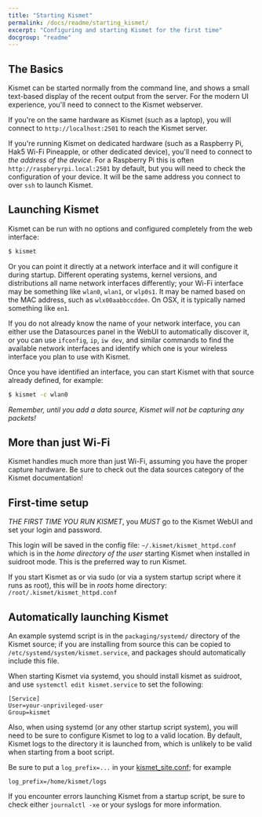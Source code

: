 ```yaml
---
title: "Starting Kismet"
permalink: /docs/readme/starting_kismet/
excerpt: "Configuring and starting Kismet for the first time"
docgroup: "readme"
---
```


## The Basics

Kismet can be started normally from the command line, and shows a small text-based display of the recent output from the server.  For the modern UI experience, you'll need to connect to the Kismet webserver.

If you're on the same hardware as Kismet (such as a laptop), you will connect to `http://localhost:2501` to reach the Kismet server.

If you're running Kismet on dedicated hardware (such as a Raspberry Pi, Hak5 Wi-Fi Pineapple, or other dedicated device), you'll need to connect to *the address of the device*.  For a Raspberry Pi this is often `http://raspberyrpi.local:2501` by default, but you will need to check the configuration of your device.  It will be the same address you connect to over `ssh` to launch Kismet.

## Launching Kismet

Kismet can be run with no options and configured completely from the web interface:

```bash
$ kismet
```

Or you can point it directly at a network interface and it will configure it during startup.  Different operating systems, kernel versions, and distributions all name network interfaces differently; your Wi-Fi interface may be something like `wlan0`, `wlan1`, or `wlp0s1`.  It may be named based on the MAC address, such as `wlx00aabbccddee`.  On OSX, it is typically named something like `en1`.

If you do not already know the name of your network interface, you can either use the Datasources panel in the WebUI to automatically discover it, or you can use `ifconfig`, `ip`, `iw dev`, and similar commands to find the available network interfaces and identify which one is your wireless interface you plan to use with Kismet.

Once you have identified an interface, you can start Kismet with that source already defined, for example:

```bash
$ kismet -c wlan0
```

*Remember, until you add a data source, Kismet will not be capturing any packets!*

## More than just Wi-Fi

Kismet handles much more than just Wi-Fi, assuming you have the proper capture hardware.  Be sure to check out the data sources category of the Kismet documentation!

## First-time setup

*THE FIRST TIME YOU RUN KISMET*, you *MUST* go to the Kismet WebUI and set your login and password.

This login will be saved in the config file: `~/.kismet/kismet_httpd.conf` which is in the *home directory of the user* starting Kismet when installed in suidroot mode.  This is the preferred way to run Kismet.

If you start Kismet as or via sudo (or via a system startup script where it runs as root), this will be in *roots* home directory: `/root/.kismet/kismet_httpd.conf`

## Automatically launching Kismet

An example systemd script is in the `packaging/systemd/` directory of the Kismet source; if you are installing from source this can be copied to `/etc/systemd/system/kismet.service`, and packages should automatically include this file.

When starting Kismet via systemd, you should install kismet as suidroot, and use `systemctl edit kismet.service` to set the following:

```
[Service]
User=your-unprivileged-user
Group=kismet
```

Also, when using systemd (or any other startup script system), you will need to be sure to configure Kismet to log to a valid location.  By default, Kismet logs to the directory it is launched from, which is unlikely to be valid when starting from a boot script.

Be sure to put a `log_prefix=...` in your [kismet_site.conf](https://www.kismetwireless.net/docs/readme/config_files/#configuration-override-files---kismet_siteconf); for example

```
log_prefix=/home/kismet/logs
```

If you encounter errors launching Kismet from a startup script, be sure to check either `journalctl -xe` or your syslogs for more information.

